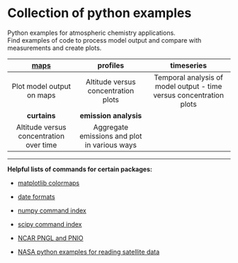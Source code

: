 # Collection of python examples
<!--
.. title: Python examples for atmospheric chemistry
.. date: 2020-03-26
.. tags: atmospheric chemistry python examples gallery
.. description: Based off the Unidata one-stop shop for Python in atmospheric science and meteorology
.. author: rrb
-->

Python examples for atmospheric chemistry applications.<br>
Find examples of code to process model output and compare with measurements and create plots.

|[**maps**](map_plotting.md) | **profiles** | **timeseries** |
|:-------------:|:-------------:|:-------------:|
|Plot model output on maps| Altitude versus concentration plots | Temporal analysis of model output - time versus concentration plots |
|**curtains**| **emission analysis** |   |
| Altitude versus concentration over time | Aggregate emissions and plot in various ways |  |

------------------------------
**Helpful lists of commands for certain packages:**

* [matplotlib colormaps](https://matplotlib.org/3.1.1/gallery/color/colormap_reference.html)

* [date formats](https://strftime.org/)

* [numpy command index](https://numpy.org/doc/stable/genindex.html)

* [scipy command index](https://docs.scipy.org/doc/scipy/reference/genindex.html)

* [NCAR PNGL and PNIO](https://www.pyngl.ucar.edu/)

* [NASA python examples for reading satellite data](https://hdfeos.org/zoo/index_openLaRC_Examples.php)


